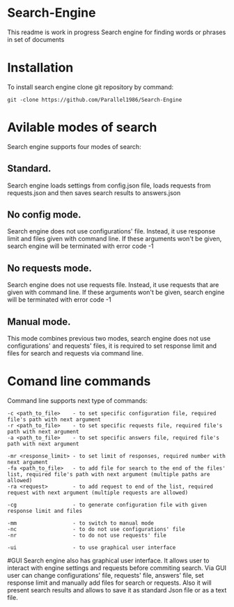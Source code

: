 # Search-Engine
This readme is work in progress
Search engine for finding words or phrases in set of documents
# Installation
To install search engine clone git repository by command:
```
git -clone https://github.com/Parallel1986/Search-Engine
```
# Avilable modes of search
Search engine supports four modes of search:
## Standard.
Search engine loads settings from config.json file, loads requests from requests.json and then saves search results to answers.json
## No config mode.
Search engine does not use configurations' file. Instead, it use response limit and files given with command line. If these arguments won't be given, search engine will be terminated with error code -1
## No requests mode.
Search engine does not use requests file. Instead, it use requests that are given with command line. If these arguments won't be given, search engine will be terminated with error code -1
## Manual mode.
This mode combines previous two modes, search engine does not use configurations' and requests' files, it is required to set response limit and files for search and requests via command line.
# Comand line commands
Command line supports next type of commands:
```
-c <path_to_file>	 - to set specific configuration file, required file's path with next argument
-r <path_to_file>	 - to set specific requests file, required file's path with next argument
-a <path_to_file>	 - to set specific answers file, required file's path with next argument
```
```
-mr <response_limit> - to set limit of responses, required number with next argument
-fa <path_to_file>	 - to add file for search to the end of the files' list, required file's path with next argument (multiple paths are allowed)
-ra <request>		 - to add request to end of the list, required request with next argument (multiple requests are allowed)
```
```
-cg 				 - to generate configuration file with given response limit and files
```
```
-mm 				 - to switch to manual mode
-nc					 - to do not use configurations' file
-nr					 - to do not use requests' file
```
```
-ui					 - to use graphical user interface
```
#GUI
Search engine also has graphical user interface. It allows user to interact with engine settings and requests before commiting search.
Via GUI user can change configurations' file, requests' file, answers' file, set response limit and manually add files for search or requests.
Also it will present search results and allows to save it as standard Json file or as a text file.

